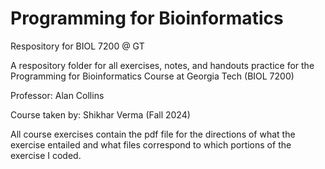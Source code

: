# Programming for Bioinformatics
Respository for BIOL 7200 @ GT

A respository folder for all exercises, notes, and handouts practice for the Programming for Bioinformatics Course at Georgia Tech (BIOL 7200)

Professor: Alan Collins

Course taken by: Shikhar Verma (Fall 2024)

All course exercises contain the pdf file for the directions of what the exercise entailed and what files correspond to which portions of the exercise I coded.
